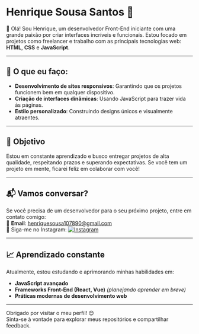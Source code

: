 # Henrique Sousa Santos 🌟  
👋 Olá! Sou Henrique, um desenvolvedor Front-End iniciante com uma grande paixão por criar interfaces incríveis e funcionais. Estou focado em projetos como freelancer e trabalho com as principais tecnologias web: **HTML**, **CSS** e **JavaScript**.

---

## 🚀 O que eu faço:
- **Desenvolvimento de sites responsivos**: Garantindo que os projetos funcionem bem em qualquer dispositivo.
- **Criação de interfaces dinâmicas**: Usando JavaScript para trazer vida às páginas.
- **Estilo personalizado**: Construindo designs únicos e visualmente atraentes.

---

## 🎯 Objetivo
Estou em constante aprendizado e busco entregar projetos de alta qualidade, respeitando prazos e superando expectativas. Se você tem um projeto em mente, ficarei feliz em colaborar com você!


---

## 📬 Vamos conversar?
Se você precisa de um desenvolvedor para o seu próximo projeto, entre em contato comigo:  
📧 **Email**: [henriquesousa107890@gmail.com](mailto:henriquesousa107890@gmail.com)  
📸 Siga-me no Instagram:
[![Instagram](https://img.shields.io/badge/Instagram-%23E4405F.svg?style=for-the-badge&logo=instagram&logoColor=white)](https://www.instagram.com/henrique._dev/)

---

## 📈 Aprendizado constante
Atualmente, estou estudando e aprimorando minhas habilidades em:  
- **JavaScript avançado**  
- **Frameworks Front-End (React, Vue)** *(planejando aprender em breve)*  
- **Práticas modernas de desenvolvimento web**

---

Obrigado por visitar o meu perfil! 😊  
Sinta-se à vontade para explorar meus repositórios e compartilhar feedback.  
